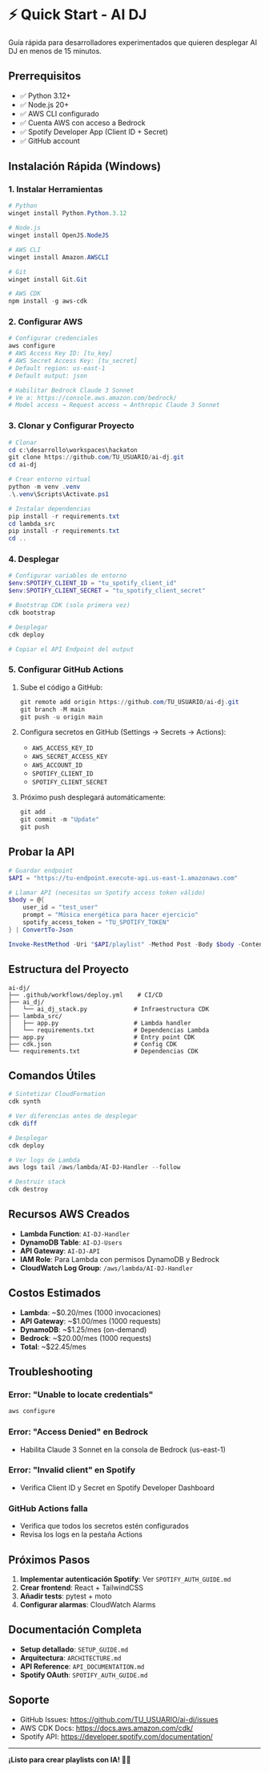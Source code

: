 # ⚡ Quick Start - AI DJ

Guía rápida para desarrolladores experimentados que quieren desplegar AI DJ en menos de 15 minutos.

## Prerrequisitos

- ✅ Python 3.12+
- ✅ Node.js 20+
- ✅ AWS CLI configurado
- ✅ Cuenta AWS con acceso a Bedrock
- ✅ Spotify Developer App (Client ID + Secret)
- ✅ GitHub account

## Instalación Rápida (Windows)

### 1. Instalar Herramientas

```powershell
# Python
winget install Python.Python.3.12

# Node.js
winget install OpenJS.NodeJS

# AWS CLI
winget install Amazon.AWSCLI

# Git
winget install Git.Git

# AWS CDK
npm install -g aws-cdk
```

### 2. Configurar AWS

```powershell
# Configurar credenciales
aws configure
# AWS Access Key ID: [tu_key]
# AWS Secret Access Key: [tu_secret]
# Default region: us-east-1
# Default output: json

# Habilitar Bedrock Claude 3 Sonnet
# Ve a: https://console.aws.amazon.com/bedrock/
# Model access → Request access → Anthropic Claude 3 Sonnet
```

### 3. Clonar y Configurar Proyecto

```powershell
# Clonar
cd c:\desarrollo\workspaces\hackaton
git clone https://github.com/TU_USUARIO/ai-dj.git
cd ai-dj

# Crear entorno virtual
python -m venv .venv
.\.venv\Scripts\Activate.ps1

# Instalar dependencias
pip install -r requirements.txt
cd lambda_src
pip install -r requirements.txt
cd ..
```

### 4. Desplegar

```powershell
# Configurar variables de entorno
$env:SPOTIFY_CLIENT_ID = "tu_spotify_client_id"
$env:SPOTIFY_CLIENT_SECRET = "tu_spotify_client_secret"

# Bootstrap CDK (solo primera vez)
cdk bootstrap

# Desplegar
cdk deploy

# Copiar el API Endpoint del output
```

### 5. Configurar GitHub Actions

1. Sube el código a GitHub:
   ```powershell
   git remote add origin https://github.com/TU_USUARIO/ai-dj.git
   git branch -M main
   git push -u origin main
   ```

2. Configura secretos en GitHub (Settings → Secrets → Actions):
   - `AWS_ACCESS_KEY_ID`
   - `AWS_SECRET_ACCESS_KEY`
   - `AWS_ACCOUNT_ID`
   - `SPOTIFY_CLIENT_ID`
   - `SPOTIFY_CLIENT_SECRET`

3. Próximo push desplegará automáticamente:
   ```powershell
   git add .
   git commit -m "Update"
   git push
   ```

## Probar la API

```powershell
# Guardar endpoint
$API = "https://tu-endpoint.execute-api.us-east-1.amazonaws.com"

# Llamar API (necesitas un Spotify access token válido)
$body = @{
    user_id = "test_user"
    prompt = "Música energética para hacer ejercicio"
    spotify_access_token = "TU_SPOTIFY_TOKEN"
} | ConvertTo-Json

Invoke-RestMethod -Uri "$API/playlist" -Method Post -Body $body -ContentType "application/json"
```

## Estructura del Proyecto

```
ai-dj/
├── .github/workflows/deploy.yml    # CI/CD
├── ai_dj/
│   └── ai_dj_stack.py             # Infraestructura CDK
├── lambda_src/
│   ├── app.py                     # Lambda handler
│   └── requirements.txt           # Dependencias Lambda
├── app.py                         # Entry point CDK
├── cdk.json                       # Config CDK
└── requirements.txt               # Dependencias CDK
```

## Comandos Útiles

```powershell
# Sintetizar CloudFormation
cdk synth

# Ver diferencias antes de desplegar
cdk diff

# Desplegar
cdk deploy

# Ver logs de Lambda
aws logs tail /aws/lambda/AI-DJ-Handler --follow

# Destruir stack
cdk destroy
```

## Recursos AWS Creados

- **Lambda Function**: `AI-DJ-Handler`
- **DynamoDB Table**: `AI-DJ-Users`
- **API Gateway**: `AI-DJ-API`
- **IAM Role**: Para Lambda con permisos DynamoDB y Bedrock
- **CloudWatch Log Group**: `/aws/lambda/AI-DJ-Handler`

## Costos Estimados

- **Lambda**: ~$0.20/mes (1000 invocaciones)
- **API Gateway**: ~$1.00/mes (1000 requests)
- **DynamoDB**: ~$1.25/mes (on-demand)
- **Bedrock**: ~$20.00/mes (1000 requests)
- **Total**: ~$22.45/mes

## Troubleshooting

### Error: "Unable to locate credentials"
```powershell
aws configure
```

### Error: "Access Denied" en Bedrock
- Habilita Claude 3 Sonnet en la consola de Bedrock (us-east-1)

### Error: "Invalid client" en Spotify
- Verifica Client ID y Secret en Spotify Developer Dashboard

### GitHub Actions falla
- Verifica que todos los secretos estén configurados
- Revisa los logs en la pestaña Actions

## Próximos Pasos

1. **Implementar autenticación Spotify**: Ver `SPOTIFY_AUTH_GUIDE.md`
2. **Crear frontend**: React + TailwindCSS
3. **Añadir tests**: pytest + moto
4. **Configurar alarmas**: CloudWatch Alarms

## Documentación Completa

- **Setup detallado**: `SETUP_GUIDE.md`
- **Arquitectura**: `ARCHITECTURE.md`
- **API Reference**: `API_DOCUMENTATION.md`
- **Spotify OAuth**: `SPOTIFY_AUTH_GUIDE.md`

## Soporte

- GitHub Issues: https://github.com/TU_USUARIO/ai-dj/issues
- AWS CDK Docs: https://docs.aws.amazon.com/cdk/
- Spotify API: https://developer.spotify.com/documentation/

---

**¡Listo para crear playlists con IA! 🎵🤖**
